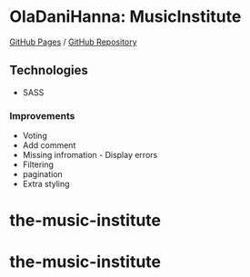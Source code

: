 # OlaDaniHanna: MusicInstitute

[GitHub Pages](https://olalowbeer.github.io/MusicInstitute/) / [GitHub Repository](https://github.com/olalowbeer/MusicInstitute.git)

## Technologies
- SASS

### Improvements
- Voting
- Add comment
- Missing infromation - Display errors
- Filtering
- pagination
- Extra styling
# the-music-institute
# the-music-institute
